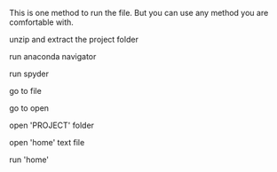 This is one method to run the file. But you can use any method you are comfortable with.

unzip and extract the project folder

run anaconda navigator

run spyder

go to file

go to open

open 'PROJECT' folder

open 'home' text file

run 'home'



